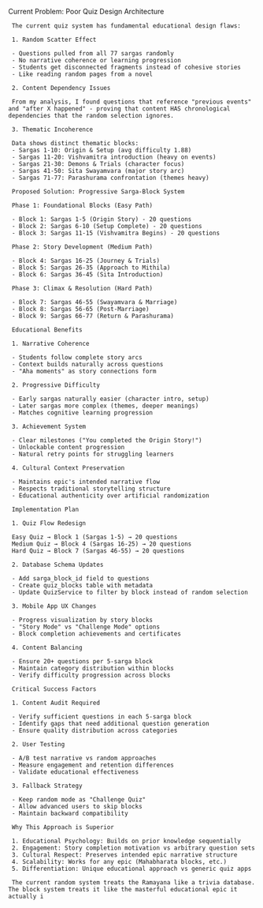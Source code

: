 Current Problem: Poor Quiz Design Architecture

     The current quiz system has fundamental educational design flaws:

     1. Random Scatter Effect

     - Questions pulled from all 77 sargas randomly
     - No narrative coherence or learning progression
     - Students get disconnected fragments instead of cohesive stories
     - Like reading random pages from a novel

     2. Content Dependency Issues

     From my analysis, I found questions that reference "previous events" and "after X happened" - proving that content HAS chronological dependencies that the random selection ignores.

     3. Thematic Incoherence

     Data shows distinct thematic blocks:
     - Sargas 1-10: Origin & Setup (avg difficulty 1.88)
     - Sargas 11-20: Vishvamitra introduction (heavy on events)
     - Sargas 21-30: Demons & Trials (character focus) 
     - Sargas 41-50: Sita Swayamvara (major story arc)
     - Sargas 71-77: Parashurama confrontation (themes heavy)

     Proposed Solution: Progressive Sarga-Block System

     Phase 1: Foundational Blocks (Easy Path)

     - Block 1: Sargas 1-5 (Origin Story) - 20 questions
     - Block 2: Sargas 6-10 (Setup Complete) - 20 questions  
     - Block 3: Sargas 11-15 (Vishvamitra Begins) - 20 questions

     Phase 2: Story Development (Medium Path)

     - Block 4: Sargas 16-25 (Journey & Trials)
     - Block 5: Sargas 26-35 (Approach to Mithila)
     - Block 6: Sargas 36-45 (Sita Introduction)

     Phase 3: Climax & Resolution (Hard Path)

     - Block 7: Sargas 46-55 (Swayamvara & Marriage)
     - Block 8: Sargas 56-65 (Post-Marriage)
     - Block 9: Sargas 66-77 (Return & Parashurama)

     Educational Benefits

     1. Narrative Coherence

     - Students follow complete story arcs
     - Context builds naturally across questions
     - "Aha moments" as story connections form

     2. Progressive Difficulty

     - Early sargas naturally easier (character intro, setup)
     - Later sargas more complex (themes, deeper meanings)
     - Matches cognitive learning progression

     3. Achievement System

     - Clear milestones ("You completed the Origin Story!")
     - Unlockable content progression
     - Natural retry points for struggling learners

     4. Cultural Context Preservation

     - Maintains epic's intended narrative flow
     - Respects traditional storytelling structure
     - Educational authenticity over artificial randomization

     Implementation Plan

     1. Quiz Flow Redesign

     Easy Quiz → Block 1 (Sargas 1-5) → 20 questions
     Medium Quiz → Block 4 (Sargas 16-25) → 20 questions  
     Hard Quiz → Block 7 (Sargas 46-55) → 20 questions

     2. Database Schema Updates

     - Add sarga_block_id field to questions
     - Create quiz_blocks table with metadata
     - Update QuizService to filter by block instead of random selection

     3. Mobile App UX Changes

     - Progress visualization by story blocks
     - "Story Mode" vs "Challenge Mode" options
     - Block completion achievements and certificates

     4. Content Balancing

     - Ensure 20+ questions per 5-sarga block
     - Maintain category distribution within blocks
     - Verify difficulty progression across blocks

     Critical Success Factors

     1. Content Audit Required

     - Verify sufficient questions in each 5-sarga block
     - Identify gaps that need additional question generation
     - Ensure quality distribution across categories

     2. User Testing

     - A/B test narrative vs random approaches
     - Measure engagement and retention differences
     - Validate educational effectiveness

     3. Fallback Strategy

     - Keep random mode as "Challenge Quiz"
     - Allow advanced users to skip blocks
     - Maintain backward compatibility

     Why This Approach is Superior

     1. Educational Psychology: Builds on prior knowledge sequentially
     2. Engagement: Story completion motivation vs arbitrary question sets  
     3. Cultural Respect: Preserves intended epic narrative structure
     4. Scalability: Works for any epic (Mahabharata blocks, etc.)
     5. Differentiation: Unique educational approach vs generic quiz apps

     The current random system treats the Ramayana like a trivia database. The block system treats it like the masterful educational epic it actually i